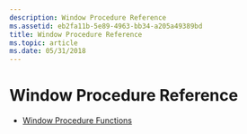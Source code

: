 ```yaml
---
description: Window Procedure Reference
ms.assetid: eb2fa11b-5e89-4963-bb34-a205a49389bd
title: Window Procedure Reference
ms.topic: article
ms.date: 05/31/2018
---
```


# Window Procedure Reference

-   [Window Procedure Functions](window-procedure-functions.md)

 

 



